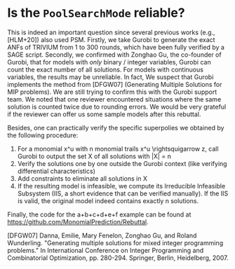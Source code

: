 # Is the `PoolSearchMode` reliable?

This is indeed an important question since several previous works (e.g., [HLM+20]) also used PSM. Firstly, we take Gurobi to generate the exact ANFs of TRIVIUM from 1 to 300 rounds, which have been fully verified by a SAGE script. Secondly, we confirmed with Zonghao Gu, the co-founder of Gurobi, that for models with *only* binary / integer variables, Gurobi can count the exact number of all solutions. For models with continuous variables, the results may be unreliable. In fact, We suspect that Gurobi implements the method from [DFGW07] (Generating Multiple Solutions for MIP problems). We are still trying to confirm this with the Gurobi support team. We noted that one reviewer encountered situations where the same solution is counted twice due to rounding errors. We would be very grateful if the reviewer can offer us some sample models after this rebuttal.

Besides, one can practically verify the specific superpolies we obtained by the following procedure:

1. For a monomial x^u with n monomial trails x^u \rightsquigarrow z, call Gurobi to output the set  X of all solutions with |X| = n
2. Verify the solutions one by one outside the Gurobi context (like verifying differential characteristics)
3. Add constraints to eliminate all solutions in X
4. If the resulting model is infeasible, we compute its Irreducible Infeasible Subsystem (IIS, a short evidence that can be verified manually). If the IIS is valid, the original model indeed contains exactly n solutions. 

Finally, the code for the a+b+c+d+e+f example can be found at https://github.com/MonomialPrediction/Rebuttal. 

[DFGW07] Danna, Emilie, Mary Fenelon, Zonghao Gu, and Roland Wunderling. "Generating multiple solutions for mixed integer programming problems." In International Conference on Integer Programming and Combinatorial Optimization, pp. 280-294. Springer, Berlin, Heidelberg, 2007.
